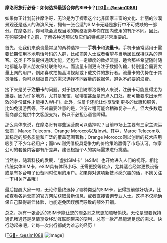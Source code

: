 **摩洛哥旅行必备：如何选择最适合你的SIM卡？[[TG💪+ @esim1088](https://t.me/s/esim1088)]**

如果你正计划前往摩洛哥，无论是为了探索这个北非国家丰富的文化、壮丽的沙漠景观还是迷人的海滨风光，拥有一张合适的SIM卡无疑是旅行中不可或缺的一部分。在摩洛哥，你可能会发现当地的网络服务与你在国内使用的有所不同。因此，在购买SIM卡之前，了解各种选项以及它们的特点是非常重要的。

首先，让我们来谈谈最常见的两种选择——**手机卡**和**流量卡**。手机卡通常适用于需要长期使用本地电话号码的人群，比如商务人士或者希望与当地居民保持联系的游客。这类卡不仅提供通话功能，还包含一定额度的数据流量，适合那些希望随时随地都能与家人朋友保持联络的人。而流量卡则更专注于数据传输，特别适合需要大量上网的用户，例如喜欢拍摄高清视频或下载文件的旅行者。流量卡的优势在于其灵活性，你可以根据自己的需求选择不同容量的数据包，避免不必要的浪费。

接下来是关于**注册卡**的问题。对于初次到访摩洛哥的人来说，注册卡可能显得尤为重要。因为许多地方，尤其是餐馆、咖啡馆甚至是景点入口处，都可能要求出示有效的身份证件才能接入Wi-Fi。此外，注册卡还能让你享受到更多的优惠和服务，比如免漫游费等。不过需要注意的是，注册过程可能会稍微复杂一点，但大多数运营商都会提供中文客服支持，所以不必担心语言障碍。

那么具体来说，在摩洛哥有哪些运营商可以选择呢？目前市场上主要有三家主流运营商：Maroc Telecom、Orange Morocco以及Inwi。其中，Maroc Telecom以其稳定的服务质量和广泛的覆盖范围著称；Orange Morocco则以创新的技术应用吸引了不少年轻用户；而Inwi则凭借极具竞争力的价格策略赢得了市场认可。每家公司的套餐内容都有所差异，建议根据个人的实际需求进行挑选。

当然啦，随着科技的发展，“虚拟SIM卡”（eSIM）也开始进入人们的视野。相比传统实体SIM卡，eSIM具有体积小巧、无需更换等优点，尤其适合经常更换设备或是有多台电子设备同时使用的用户。如果你对这项新技术感兴趣的话，不妨关注一下相关产品哦！

最后提醒大家一句，无论你最终选择了哪种类型的SIM卡，记得提前做好功课，比如查看各运营商的官方网站获取最新信息，或者直接咨询专业人士。这样不仅能确保自己获得最佳体验，也能避免因误解而导致的额外开销。

总之，拥有一张合适的SIM卡能让您的摩洛哥之旅更加顺畅愉快。无论是想要保持通讯畅通还是尽情享受移动互联网带来的便利，总有一款产品能满足您的需求。快行动起来吧，让每一次出行都成为难忘的经历！

[[TG💪+ @esim1088](https://t.me/s/esim1088) ![Image](https://i.postimg.cc/4NQfJmqS/Snipaste-2025-05-13-00-14-12.png)]